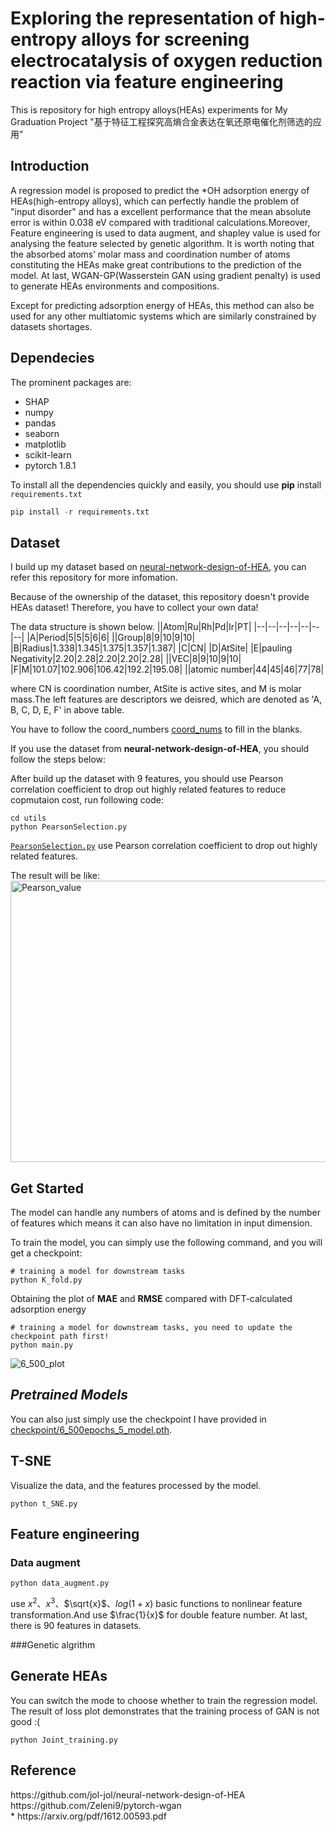 # Exploring the representation of high-entropy alloys for screening electrocatalysis of oxygen reduction reaction via feature engineering

This is repository for high entropy alloys(HEAs) experiments for My Graduation Project "基于特征工程探究高熵合金表达在氧还原电催化剂筛选的应用"

## Introduction
A regression model is proposed to predict the *OH adsorption energy of HEAs(high-entropy alloys), which can perfectly handle the problem of "input disorder" and has a excellent performance that the mean absolute error is within 0.038 eV compared with traditional calculations.Moreover, Feature engineering is used to data augment, and shapley value is used for analysing the feature selected by genetic algorithm. It is worth noting that the absorbed atoms’ molar mass and coordination number of atoms constituting the HEAs make great contributions to the prediction of the model. At last, WGAN-GP(Wasserstein GAN using gradient penalty) is used to generate HEAs environments and compositions.

Except for predicting adsorption energy of HEAs, this method can also be used for any other multiatomic systems which are similarly constrained by datasets shortages.

## Dependecies
The prominent packages are:
* SHAP
* numpy
* pandas
* seaborn
* matplotlib
* scikit-learn
* pytorch 1.8.1

To install all the dependencies quickly and easily, you should use __pip__ install `requirements.txt`
```python
pip install -r requirements.txt
```

## Dataset
I build up my dataset based on [neural-network-design-of-HEA](https://github.com/jol-jol/neural-network-design-of-HEA), you can refer this repository for more infomation.

Because of the ownership of the dataset, this repository doesn't provide HEAs dataset! Therefore, you have to collect your own data!

The data structure is shown below.
||Atom|Ru|Rh|Pd|Ir|PT|
|--|--|--|--|--|--|--|
|A|Period|5|5|5|6|6|
||Group|8|9|10|9|10|
|B|Radius|1.338|1.345|1.375|1.357|1.387|
|C|CN|
|D|AtSite|
|E|pauling Negativity|2.20|2.28|2.20|2.20|2.28|
||VEC|8|9|10|9|10|
|F|M|101.07|102.906|106.42|192.2|195.08|
||atomic number|44|45|46|77|78|

where CN is coordination number, AtSite is active sites, and M is molar mass.The left features are descriptors we deisred, which are denoted as 'A, B, C, D, E, F' in above table.

You have to follow the coord_numbers <a href="HEA4ORR\data\coord_nums.csv">coord_nums</a> to fill in the blanks. 

If you use the dataset from __neural-network-design-of-HEA__, you should follow the steps below:

After build up the dataset with 9 features, you should use Pearson correlation coefficient to drop out highly related features to reduce copmutaion cost, run following code:
```
cd utils
python PearsonSelection.py
```
<a href="utils/PearsonSelection.py">`PearsonSelection.py`</a> use Pearson correlation coefficient to drop out highly related features.



The result will be like:
<img src="HEA4ORR/misc/Pearson_value.svg" width = "600" height = "450" alt="Pearson_value" />


## Get Started
The model can handle any numbers of atoms and is defined by the number of features which means it can also have no limitation in input dimension.

To train the model, you can simply use the following command, and you will get a checkpoint:
```
# training a model for downstream tasks
python K_fold.py
```

Obtaining the plot of __MAE__ and __RMSE__ compared with DFT-calculated adsorption energy

```
# training a model for downstream tasks, you need to update the checkpoint path first! 
python main.py
```
![6_500_plot](https://user-images.githubusercontent.com/71449089/163707875-e0862e04-4405-4b16-805e-d58973e49797.svg)


*Pretrained Models*
 ---
You can also just simply use the checkpoint I have provided in <a href="HEA4ORR/checkpoint">checkpoint/6_500epochs_5_model.pth</a>.

## T-SNE
Visualize the data, and the features processed by the model. 
```
python t_SNE.py
```

## Feature engineering
### Data augment
```
python data_augment.py
```
use $x^2$、$x^3$、$\sqrt{x}$、$log(1+x)$ basic functions to nonlinear feature transformation.And use $\frac{1}{x}$ for double feature number. At last, there is 90 features in datasets.

###Genetic algrithm


## Generate HEAs
You can switch the mode to choose whether to train the regression model. The result of loss plot demonstrates that the training process of GAN is not good :(
```
python Joint_training.py
```


## Reference
<div id="refer-anchor-1"></div>
https://github.com/jol-jol/neural-network-design-of-HEA
<div id="refer-anchor-2"></div>
https://github.com/Zeleni9/pytorch-wgan
<div id="refer-anchor-3"></div>
* https://arxiv.org/pdf/1612.00593.pdf